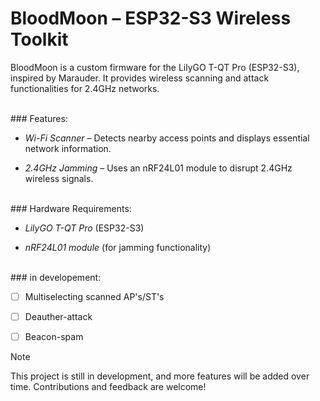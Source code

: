 # BloodMoon – ESP32-S3 Wireless Toolkit

BloodMoon is a custom firmware for the LilyGO T-QT Pro (ESP32-S3), inspired by Marauder. It provides wireless scanning and attack functionalities for 2.4GHz networks.

<br>
### Features:

- *Wi-Fi Scanner* – Detects nearby access points and displays essential network information.

- *2.4GHz Jamming* – Uses an nRF24L01 module to disrupt 2.4GHz wireless signals.



<br>
### Hardware Requirements:
 
- *LilyGO T-QT Pro* (ESP32-S3)

- *nRF24L01 module* (for jamming functionality)


<br>
### in developement:

- [ ] Multiselecting scanned AP's/ST's
- [ ] Deauther-attack
- [ ] Beacon-spam


> [!Note]
> This project is still in development, and more features will be added over time. Contributions and feedback are welcome! 